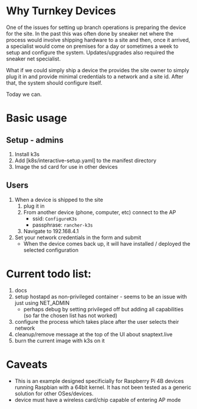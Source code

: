 # Why Turnkey Devices
One of the issues for setting up branch operations is preparing the device for the site. In the past this was often done by sneaker net where the process would involve shipping hardware to a site and then, once it arrived, a specialist would come on premises for a day or sometimes a week to setup and configure the system. Updates/upgrades also required the sneaker net specialist.

What if we could simply ship a device the provides the site owner to simply plug it in and provide minimal credentials to a network and a site id. After that, the system should configure itself.

Today we can.

# Basic usage
## Setup - admins
1. Install k3s
1. Add [k8s/interactive-setup.yaml] to the manifest directory
1. Image the sd card for use in other devices

## Users
1. When a device is shipped to the site
    1. plug it in
	1. From another device (phone, computer, etc) connect to the AP
        * ssid: `ConfigureK3s`
        * passphrase: `rancher-k3s` 
    1. Navigate to 192.168.4.1
1. Set your network credentials in the form and submit
    * When the device comes back up, it will have installed / deployed the selected configuration

# Current todo list:
1. docs
2. setup hostapd as non-privileged container - seems to be an issue with just using NET_ADMIN
    * perhaps debug by setting privileged off but adding all capabilities (so far the chosen list has not worked)
3. configure the process which takes place after the user selects their network
4. cleanup/remove message at the top of the UI about snaptext.live
5. burn the current image with k3s on it

# Caveats
* This is an example designed specificially for Raspberry Pi 4B devices running Raspbian with a 64bit kernel. It has not been tested as a generic solution for other OSes/devices.
* device must have a wireless card/chip capable of entering AP mode


